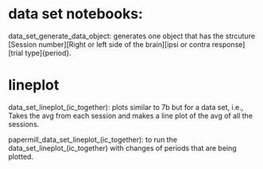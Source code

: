 
# data set notebooks: 

data_set_generate_data_object: 
generates one object that has the strcuture [Session number][Right or left side of the brain][ipsi or contra response][trial type]{period}.

# lineplot

data_set_lineplot_(ic_together): 
plots similar to 7b but for a data set, i.e., Takes the avg from each session and makes a line plot of the avg of all the sessions. 

papermill_data_set_lineplot_(ic_together): 
to run the data_set_lineplot_(ic_together) with changes of periods that are being plotted. 
